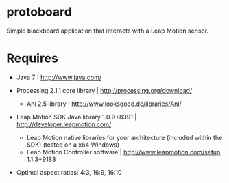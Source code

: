 protoboard
==========

Simple blackboard application that interacts with a Leap Motion sensor.


Requires
==========

* Java 7									|	http://www.java.com/

* Processing 2.1.1 core library				|	http://processing.org/download/
	+ Ani 2.5 library						|	http://www.looksgood.de/libraries/Ani/

* Leap Motion SDK Java library 1.0.9+8391	|	http://developer.leapmotion.com/
	+ Leap Motion native libraries for your
	  architecture (included within the SDK)
	  (tested on a x64 Windows)
	+ Leap Motion Controller software		|	http://www.leapmotion.com/setup
	  1.1.3+9188

* Optimal aspect ratios: 4:3, 16:9, 16:10
